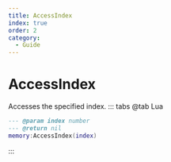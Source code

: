 ```yaml
---
title: AccessIndex
index: true
order: 2
category:
  - Guide
---
```


# AccessIndex
Accesses the specified index.
::: tabs
@tab Lua
```lua
--- @param index number
--- @return nil
memory:AccessIndex(index)
```

:::